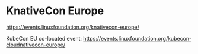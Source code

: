 # KnativeCon Europe

https://events.linuxfoundation.org/knativecon-europe/

KubeCon EU co-located event: https://events.linuxfoundation.org/kubecon-cloudnativecon-europe/
